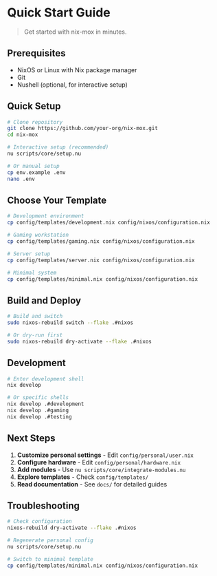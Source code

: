 # Quick Start Guide

> Get started with nix-mox in minutes.

## Prerequisites

- NixOS or Linux with Nix package manager
- Git
- Nushell (optional, for interactive setup)

## Quick Setup

```bash
# Clone repository
git clone https://github.com/your-org/nix-mox.git
cd nix-mox

# Interactive setup (recommended)
nu scripts/core/setup.nu

# Or manual setup
cp env.example .env
nano .env
```

## Choose Your Template

```bash
# Development environment
cp config/templates/development.nix config/nixos/configuration.nix

# Gaming workstation
cp config/templates/gaming.nix config/nixos/configuration.nix

# Server setup
cp config/templates/server.nix config/nixos/configuration.nix

# Minimal system
cp config/templates/minimal.nix config/nixos/configuration.nix
```

## Build and Deploy

```bash
# Build and switch
sudo nixos-rebuild switch --flake .#nixos

# Or dry-run first
sudo nixos-rebuild dry-activate --flake .#nixos
```

## Development

```bash
# Enter development shell
nix develop

# Or specific shells
nix develop .#development
nix develop .#gaming
nix develop .#testing
```

## Next Steps

1. **Customize personal settings** - Edit `config/personal/user.nix`
2. **Configure hardware** - Edit `config/personal/hardware.nix`
3. **Add modules** - Use `nu scripts/core/integrate-modules.nu`
4. **Explore templates** - Check `config/templates/`
5. **Read documentation** - See `docs/` for detailed guides

## Troubleshooting

```bash
# Check configuration
nixos-rebuild dry-activate --flake .#nixos

# Regenerate personal config
nu scripts/core/setup.nu

# Switch to minimal template
cp config/templates/minimal.nix config/nixos/configuration.nix
```